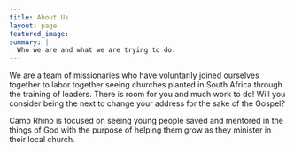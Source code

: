 ```yaml
---
title: About Us
layout: page
featured_image:
summary: |
  Who we are and what we are trying to do.
---
```



We are a team of missionaries who have voluntarily joined ourselves together to labor together seeing churches planted in South Africa through the training of leaders. There is room for you and much work to do! Will you consider being the next to change your address for the sake of the Gospel?

Camp Rhino is focused on seeing young people saved and mentored in the things of God with the purpose of helping them grow as they minister in their local church.